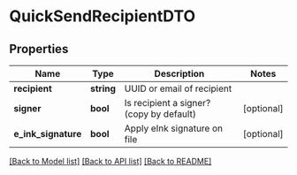 # QuickSendRecipientDTO

## Properties
Name | Type | Description | Notes
------------ | ------------- | ------------- | -------------
**recipient** | **string** | UUID or email of recipient | 
**signer** | **bool** | Is recipient a signer? (copy by default) | [optional] 
**e_ink_signature** | **bool** | Apply eInk signature on file | [optional] 

[[Back to Model list]](../../README.md#documentation-for-models) [[Back to API list]](../../README.md#documentation-for-api-endpoints) [[Back to README]](../../README.md)

